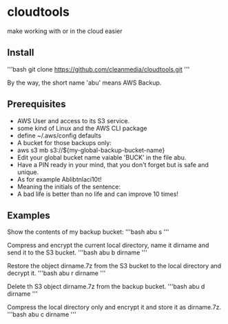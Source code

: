 # cloudtools
make working with or in the cloud easier

## Install

'''bash
git clone https://github.com/cleanmedia/cloudtools.git
'''

By the way, the short name 'abu' means AWS Backup.


## Prerequisites

* AWS User and access to its S3 service.
* some kind of Linux and the AWS CLI package
* define ~/.aws/config defaults
* A bucket for those backups only:
* aws s3 mb s3://${my-global-backup-bucket-name}
* Edit your global bucket name vaiable 'BUCK' in the file abu.
* Have a PIN ready in your mind, that you don't forget but is safe and unique.
* As for example Ablibtnlaci10t!
* Meaning the initials of the sentence:
* A bad life is better than no life and can improve 10 times!

## Examples

Show the contents of my backup bucket:
'''bash
abu s
'''

Compress and encrypt the current local directory, name it dirname and send it to the S3 bucket.
'''bash
abu b dirname
'''

Restore the object dirname.7z from the S3 bucket to the local directory and decrypt it.
'''bash
abu r dirname
'''

Delete th S3 object dirname.7z from the backup bucket.
'''bash
abu d dirname
'''


Compress the local directory only and encrypt it and store it as dirname.7z.
'''bash
abu c dirname
'''

